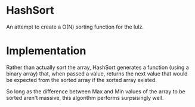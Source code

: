 # HashSort

An attempt to create a O(N) sorting function for the lulz.

# Implementation

Rather than actually sort the array, HashSort generates a function (using a binary array) that, when passed a value, returns the next value that would be expected from the sorted array if the sorted array existed.

So long as the difference between Max and Min values of the array to be sorted aren't massive, this algorithm performs surpsisingly well.

